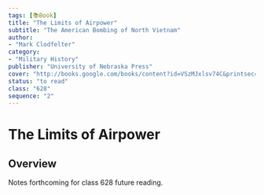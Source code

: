 ```yaml
---
tags: [📚Book]
title: "The Limits of Airpower"
subtitle: "The American Bombing of North Vietnam"
author:
- "Mark Clodfelter"
category:
- "Military History"
publisher: "University of Nebraska Press"
cover: "http://books.google.com/books/content?id=VSzMJxlsv74C&printsec=frontcover&img=1&zoom=1&edge=curl&source=gbs_api"
status: "to read"
class: "628"
sequence: "2"
---
```


# The Limits of Airpower

## Overview

Notes forthcoming for class 628 future reading.
